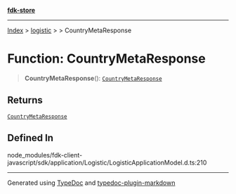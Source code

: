 [**fdk-store**](../../../README.md)
***

[Index](../../../API.md) > [logistic](../../README.md) > [<internal>](../README.md) > CountryMetaResponse

# Function: CountryMetaResponse

> **CountryMetaResponse**(): [`CountryMetaResponse`](../type-aliases/type-alias.CountryMetaResponse.md)

## Returns

[`CountryMetaResponse`](../type-aliases/type-alias.CountryMetaResponse.md)

## Defined In

node\_modules/fdk-client-javascript/sdk/application/Logistic/LogisticApplicationModel.d.ts:210

***
Generated using [TypeDoc](https://typedoc.org/) and [typedoc-plugin-markdown](https://www.npmjs.com/package/typedoc-plugin-markdown)
